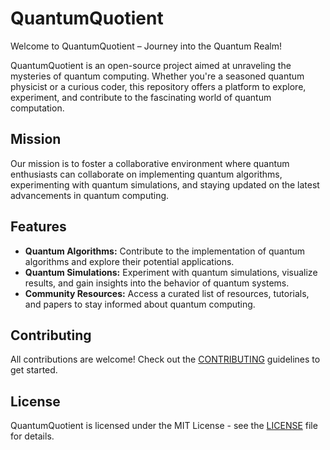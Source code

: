 # QuantumQuotient

Welcome to QuantumQuotient – Journey into the Quantum Realm!

QuantumQuotient is an open-source project aimed at unraveling the mysteries of quantum computing. Whether you're a seasoned quantum physicist or a curious coder, this repository offers a platform to explore, experiment, and contribute to the fascinating world of quantum computation.

## Mission

Our mission is to foster a collaborative environment where quantum enthusiasts can collaborate on implementing quantum algorithms, experimenting with quantum simulations, and staying updated on the latest advancements in quantum computing.

## Features

- **Quantum Algorithms:** Contribute to the implementation of quantum algorithms and explore their potential applications.
- **Quantum Simulations:** Experiment with quantum simulations, visualize results, and gain insights into the behavior of quantum systems.
- **Community Resources:** Access a curated list of resources, tutorials, and papers to stay informed about quantum computing.

## Contributing

All contributions are welcome! Check out the [CONTRIBUTING](CONTRIBUTING.md) guidelines to get started.

## License

QuantumQuotient is licensed under the MIT License - see the [LICENSE](LICENSE) file for details.
